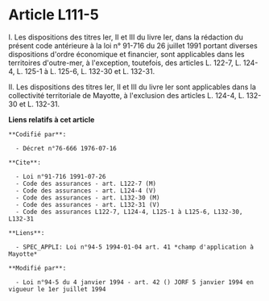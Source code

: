 # Article L111-5

I. Les dispositions des titres Ier, II et III du livre Ier, dans la rédaction du présent code antérieure à la loi n° 91-716
du 26 juillet 1991 portant diverses dispositions d'ordre économique et financier, sont applicables dans les territoires
d'outre-mer, à l'exception, toutefois, des articles L. 122-7, L. 124-4, L. 125-1 à L. 125-6, L. 132-30 et L. 132-31.

II. Les dispositions des titres Ier, II et III du livre Ier sont applicables dans la collectivité territoriale de Mayotte, à
l'exclusion des articles L. 124-4, L. 132-30 et L. 132-31.

**Liens relatifs à cet article**

	**Codifié par**:

	  - Décret n°76-666 1976-07-16

	**Cite**:

	  - Loi n°91-716 1991-07-26
	  - Code des assurances - art. L122-7 (M)
	  - Code des assurances - art. L124-4 (V)
	  - Code des assurances - art. L132-30 (M)
	  - Code des assurances - art. L132-31 (V)
	  - Code des assurances L122-7, L124-4, L125-1 à L125-6, L132-30, L132-31

	**Liens**:

	  - SPEC_APPLI: Loi n°94-5 1994-01-04 art. 41 *champ d'application à Mayotte*

	**Modifié par**:

	  - Loi n°94-5 du 4 janvier 1994 - art. 42 () JORF 5 janvier 1994 en vigueur le 1er juillet 1994
